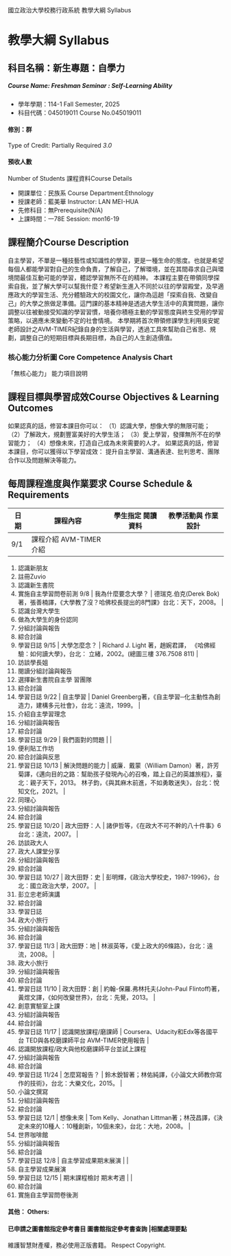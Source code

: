 國立政治大學校務行政系統 教學大綱 Syllabus
# 教學大綱 Syllabus
##  科目名稱：新生專題：自學力
#####  Course Name: Freshman Seminar : Self-Learning Ability
  * 學年學期：114-1 Fall Semester, 2025 
  * 科目代碼：045019011 Course No.045019011
#### 修別：群
Type of Credit: Partially Required 
_3.0_
#### 預收人數
Number of Students
課程資料Course Details
  * 開課單位：民族系 Course Department:Ethnology 
  * 授課老師：藍美華 Instructor: LAN MEI-HUA 
  * 先修科目：無Prerequisite(N/A)
  * 上課時間：一78E Session: mon16-19
##  課程簡介Course Description
自主學習，不單是一種技藝性或知識性的學習，更是一種生命的態度。也就是希望每個人都能學習對自己的生命負責，了解自己，了解環境，並在其間尋求自己與環境間最佳互動可能的學習，體認學習無所不在的精神。
本課程主要在帶領同學探索自我，並了解大學可以幫我什麼？希望新生進入不同於以往的學習殿堂，及早適應政大的學習生活、充分體驗政大的校園文化，讓你為這趟「探索自我、改變自己」的大學之旅做足準備。這門課的基本精神是透過大學生活中的真實問題，讓你調整以往被動接受知識的學習習慣，培養你積極主動的學習態度與終生受用的學習策略，以適應未來變動不定的社會情境。
本學期將首次帶領修課學生利用吳安妮老師設計之AVM-TIMER紀錄自身的生活與學習，透過工具來幫助自己省思、規劃，調整自己的短期目標與長期目標，為自己的人生創造價值。
###  核心能力分析圖 Core Competence Analysis Chart
「無核心能力」 
能力項目說明
##  課程目標與學習成效Course Objectives & Learning Outcomes 
如果認真的話，修習本課目你可以：
（1）認識大學，想像大學的無限可能；
（2）了解政大，規劃豐富美好的大學生活；
（3）愛上學習，發揮無所不在的學習能力；
（4）想像未來，打造自己成為未來需要的人才。
如果認真的話，修習本課目，你可以獲得以下學習成效：
提升自主學習、溝通表達、批判思考、團隊合作以及問題解決等能力。
##  每周課程進度與作業要求 Course Schedule & Requirements
日期 |  課程內容 |  學生指定 閱讀資料 |  教學活動與 作業設計  
---|---|---|---  
9/1 |  課程介紹 AVM-TIMER介紹 |  | 
  1. 認識新朋友
  2. 註冊Zuvio
  3. 認識新生書院
  4. 實施自主學習問卷前測
9/8 |  我為什麼要念大學？ |  德瑞克.伯克(Derek Bok)著，張善楠譯，《大學教了沒？哈佛校長提出的8門課》台北：天下，2008。 | 
  1. 認識台灣大學生
  2. 做為大學生的身份認同
  3. 分組討論與報告
  4. 綜合討論
  5. 學習日誌
9/15 |  大學怎麼念？ |  Richard J. Light 著，趙婉君譯， 《哈佛經驗：如何讀大學》，台北： 立緒，2002。(總圖三樓 376.7508 811) | 
  1. 訪談學長姐
  2. 閱讀分組討論與報告
  3. 選擇新生書院自主學 習團隊
  4. 綜合討論
  5. 學習日誌
9/22 |  自主學習 |  Daniel Greenberg著，《自主學習─化主動性為創造力，建構多元社會》，台北：遠流，1999。 | 
  1. 介紹自主學習理念
  2. 分組討論與報告
  3. 綜合討論
  4. 學習日誌
9/29 |  我們面對的問題 |  | 
  1. 便利貼工作坊
  2. 綜合討論與反思
  3. 學習日誌
10/13 |  解決問題的能力 |  威廉．戴蒙（William Damon）著，許芳菊譯，《邁向目的之路：幫助孩子發現內心的召喚，踏上自己的英雄旅程》，臺北：親子天下，2013。 林子鈞，《與其麻木前進，不如勇敢迷失》，台北：悅知文化，2021。 | 
  1. 同理心
  2. 分組討論與報告
  3. 綜合討論
  4. 學習日誌
10/20 |  政大田野：人 |  諸伊哲等，《在政大不可不幹的八十件事》6台北：遠流，2007。 | 
  1. 訪談政大人
  2. 政大人課堂分享
  3. 分組討論與報告
  4. 綜合討論
  5. 學習日誌
10/27 |  政大田野：史 |  彭明輝，《政治大學校史，1987-1996》，台北：國立政治大學，2007。 | 
  1. 彭立忠老師演講
  2. 綜合討論
  3. 學習日誌
  4. 政大小旅行
  5. 分組討論與報告
  6. 綜合討論
  7. 學習日誌
11/3 |  政大田野：地 |  林淑英等，《愛上政大的6條路》，台北：遠流，2008。 | 
  1. 政大小旅行
  2. 分組討論與報告
  3. 綜合討論
  4. 學習日誌
11/10 |  政大田野：創 |  約翰-保羅.弗林托夫(John-Paul Flintoff)著，黃煜文譯，《如何改變世界》，台北：先覺，2013。 | 
  1. 創意實驗室上課
  2. 分組討論與報告
  3. 綜合討論
  4. 學習日誌
11/17 |  認識開放課程/磨課師 |  Coursera、Udacity和Edx等各國平台 TED與各校磨課師平台 AVM-TIMER使用報告 | 
  1. 認識開放課程/政大與他校磨課師平台並試上課程
  2. 分組討論與報告
  3. 綜合討論
  4. 學習日誌
11/24 |  怎麼寫報告？ |  鈴木銳智著；林佑純譯，《小論文大師教你寫作的技術》，台北：大樂文化，2015。 | 
  1. 小論文撰寫
  2. 分組討論與報告
  3. 綜合討論
  4. 學習日誌
12/1 |  想像未來 |  Tom Kelly、Jonathan Littman著；林茂昌譯，《決定未來的10種人：10種創新，10個未來》，台北：大地，2008。 | 
  1. 世界咖啡館
  2. 分組討論與報告
  3. 綜合討論
  4. 學習日誌
12/8 |  自主學習成果期末展演 |  | 
  1. 自主學習成果展演
  2. 學習日誌
12/15 |  期末課程檢討 期末考週 |  | 
  1. 綜合討論
  2. 實施自主學習問卷後測
####  其他： Others:
####  已申請之圖書館指定參考書目  圖書館指定參考書查詢 |相關處理要點
維護智慧財產權，務必使用正版書籍。 Respect Copyright.